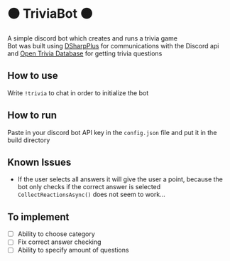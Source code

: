 # :orange_circle: TriviaBot :orange_circle:
A simple discord bot which creates and runs a trivia game <br/>
Bot was built using [DSharpPlus](https://github.com/DSharpPlus/DSharpPlus) for communications with the Discord api and [Open Trivia Database](https://opentdb.com/) for getting trivia questions

## How to use
Write ```!trivia``` to chat in order to initialize the bot

## How to run
Paste in your discord bot API key in the ```config.json``` file and put it in the build directory

## Known Issues
+ If the user selects all answers it will give the user a point, because the bot only checks if the correct answer is selected ```CollectReactionsAsync()``` does not seem to work...

## To implement
- [ ] Ability to choose category
- [ ] Fix correct answer checking
- [ ] Ability to specify amount of questions
